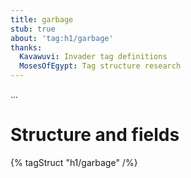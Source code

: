 ```yaml
---
title: garbage
stub: true
about: 'tag:h1/garbage'
thanks:
  Kavawuvi: Invader tag definitions
  MosesOfEgypt: Tag structure research
---
```

...

# Structure and fields

{% tagStruct "h1/garbage" /%}
